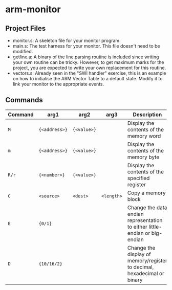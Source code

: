 # arm-monitor

## Project Files

* monitor.s: A skeleton file for your monitor program.
* main.s: The test harness for your monitor. This file doesn't need to be modified.
* getline.a: A binary of the line parsing routine is included since writing your own routine can be tricky. However, to get maximum marks for the project, you are expected to write your own replacement for this routine.
* vectors.s: Already seen in the "SWI handler" exercise, this is an example on how to initialise the ARM Vector Table to a default state. Modify it to link your monitor to the appropriate events.

## Commands

| Command | arg1          | arg2        | arg3       | Description                                                                 |
| ------- | ------------- | ----------- | ---------- | --------------------------------------------------------------------------- |
| `M`     | `{<address>}` | `{<value>}` |            | Display the contents of the memory word                                     |
| `m`     | `{<address>}` | `{<value>}` |            | Display the contents of the memory byte                                     |
| `R/r`   | `{<number>}`  | `{<value>}` |            | Display the contents of the specified register                              |
| `C`     | `<source>`    | `<dest>`    | `<length>` | Copy a memory block                                                         |
| `E`     | `{0/1}`       |             |            | Change the data endian representation to either little-endian or big-endian |
| `D`     | `{10/16/2}`   |             |            | Change the display of memory/register to decimal, hexadecimal or binary     |
